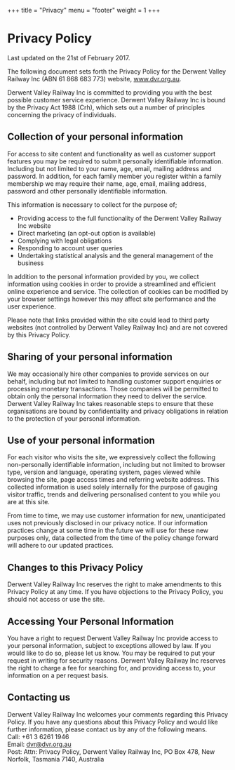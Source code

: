 +++
title = "Privacy"
menu = "footer"
weight = 1
+++
# Privacy Policy
Last updated on the 21st of February 2017.

The following document sets forth the Privacy Policy for the Derwent Valley Railway Inc (ABN 61 868 683 773) website, www.dvr.org.au.

Derwent Valley Railway Inc is committed to providing you with the best possible customer service experience. Derwent Valley Railway Inc is bound by the Privacy Act 1988 (Crh), which sets out a number of principles concerning the privacy of individuals.

## Collection of your personal information
For access to site content and functionality as well as customer support features you may be required to submit personally identifiable information. Including but not limited to your name, age, email, mailing address and password. In addition, for each family member you register within a family membership we may require their name, age, email, mailing address, password and other personally identifiable information.

This information is necessary to collect for the purpose of;

- Providing access to the full functionality of the Derwent Valley Railway Inc website
- Direct marketing (an opt-out option is available)
- Complying with legal obligations
- Responding to account user queries
- Undertaking statistical analysis and the general management of the business

In addition to the personal information provided by you, we collect information using cookies in order to provide a streamlined and efficient online experience and service. The collection of cookies can be modified by your browser settings however this may affect site performance and the user experience.

Please note that links provided within the site could lead to third party websites (not controlled by Derwent Valley Railway Inc) and are not covered by this Privacy Policy.

## Sharing of your personal information
We may occasionally hire other companies to provide services on our behalf, including but not limited to handling customer support enquiries or processing monetary transactions. Those companies will be permitted to obtain only the personal information they need to deliver the service. Derwent Valley Railway Inc takes reasonable steps to ensure that these organisations are bound by confidentiality and privacy obligations in relation to the protection of your personal information.

## Use of your personal information
For each visitor who visits the site, we expressively collect the following non-personally identifiable information, including but not limited to browser type, version and language, operating system, pages viewed while browsing the site, page access times and referring website address. This collected information is used solely internally for the purpose of gauging visitor traffic, trends and delivering personalised content to you while you are at this site.

From time to time, we may use customer information for new, unanticipated uses not previously disclosed in our privacy notice. If our information practices change at some time in the future we will use for these new purposes only, data collected from the time of the policy change forward will adhere to our updated practices.

## Changes to this Privacy Policy
Derwent Valley Railway Inc reserves the right to make amendments to this Privacy Policy at any time. If you have objections to the Privacy Policy, you should not access or use the site.

## Accessing Your Personal Information
You have a right to request Derwent Valley Railway Inc provide access to your personal information, subject to exceptions allowed by law. If you would like to do so, please let us know. You may be required to put your request in writing for security reasons. Derwent Valley Railway Inc reserves the right to charge a fee for searching for, and providing access to, your information on a per request basis.

## Contacting us
Derwent Valley Railway Inc welcomes your comments regarding this Privacy Policy. If you have any questions about this Privacy Policy and would like further information, please contact us by any of the following means.  
Call: +61 3 6261 1946  
Email: dvr@dvr.org.au  
Post: Attn: Privacy Policy, Derwent Valley Railway Inc, PO Box 478, New Norfolk, Tasmania 7140, Australia